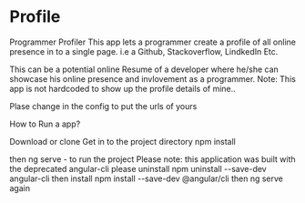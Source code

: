 # Profile


Programmer Profiler
This app lets a programmer create a profile of all online presence in to a single page. 
i.e a Github, Stackoverflow, LindkedIn Etc.

This can be a potential online Resume of a developer where he/she can showcase his online presence and invlovement as a programmer.
Note: This app is not hardcoded to show up the profile details of mine..

Plase change in the config to put the urls of yours

How to Run a app?

Download or clone 
Get in to the project directory
npm install

then 
ng serve - to run the project
Please note: this application was built with the deprecated angular-cli 
please uninstall 
 npm uninstall --save-dev angular-cli
 then install
 npm install --save-dev @angular/cli
then ng serve again


